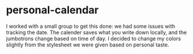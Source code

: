 # personal-calendar

I worked with a small group to get this done: we had some issues with tracking the date. The calender saves what you write down locally, and the jumbotrons change based on time of day. I decided to change my colors slightly from the stylesheet we were given based on personal taste.